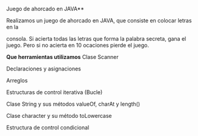 Juego de ahorcado en JAVA**

Realizamos un juego de ahorcado  en JAVA, que consiste en colocar letras en la

consola. Si acierta todas las letras que forma la palabra secreta, gana el 
juego. Pero si no acierta en 10 ocaciones pierde el juego.

**Que herramientas utilizamos**
Clase Scanner

Declaraciones y asignaciones

Arreglos

Estructuras de control iterativa (Bucle)

Clase String y sus métodos valueOf, charAt y length()

Clase character y su método toLowercase

Estructura de control condicional


